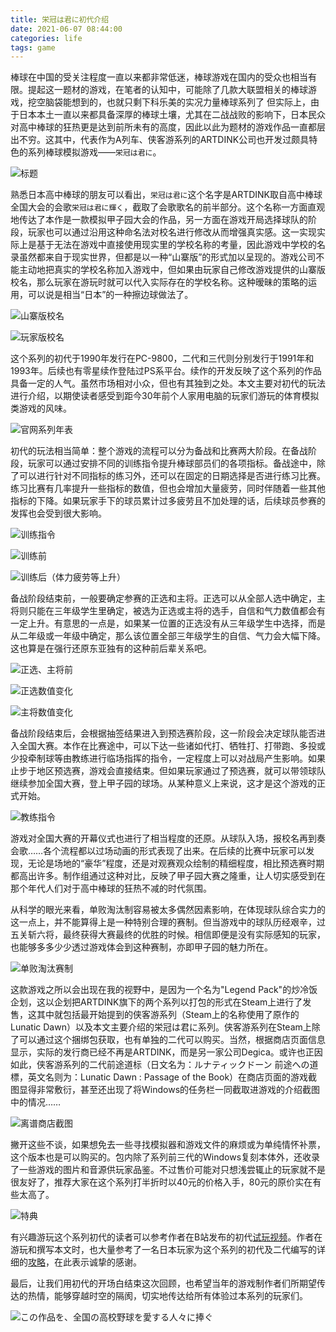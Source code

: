 ```yaml
---
title: 栄冠は君に初代介绍
date: 2021-06-07 08:44:00
categories: life
tags: game 
---
```


棒球在中国的受关注程度一直以来都非常低迷，棒球游戏在国内的受众也相当有限。提起这一题材的游戏，在笔者的认知中，可能除了几款大联盟相关的棒球游戏，挖空脑袋能想到的，也就只剩下科乐美的实况力量棒球系列了
但实际上，由于日本本土一直以来都具备深厚的棒球土壤，尤其在二战战败的影响下，日本民众对高中棒球的狂热更是达到前所未有的高度，因此以此为题材的游戏作品一直都层出不穷。这其中，代表作为A列车、侠客游系列的ARTDINK公司也开发过颇具特色的系列棒球模拟游戏——`栄冠は君に`。

<!-- more -->

![标题](/images/标题.PNG)

熟悉日本高中棒球的朋友可以看出，`栄冠は君に`这个名字是ARTDINK取自高中棒球全国大会的会歌`栄冠は君に輝く`，截取了会歌歌名的前半部分。这个名称一方面直观地传达了本作是一款模拟甲子园大会的作品，另一方面在游戏开局选择球队的阶段，玩家也可以通过沿用这种命名法对校名进行修改从而增强真实感。这一实现实际上是基于无法在游戏中直接使用现实里的学校名称的考量，因此游戏中学校的名录虽然都来自于现实世界，但都是以一种“山寨版”的形式加以呈现的。游戏公司不能主动地把真实的学校名称加入游戏中，但如果由玩家自己修改游戏提供的山寨版校名，那么玩家在游玩时就可以代入实际存在的学校名称。这种暧昧的策略的运用，可以说是相当“日本”的一种擦边球做法了。

![山寨版校名](/images/山寨版校名.PNG)

![玩家版校名](/images/玩家版校名.PNG)

这个系列的初代于1990年发行在PC-9800，二代和三代则分别发行于1991年和1993年。后续也有零星续作登陆过PS系平台。续作的开发反映了这个系列的作品具备一定的人气。虽然市场相对小众，但也有其独到之处。本文主要对初代的玩法进行介绍，以期使读者感受到距今30年前个人家用电脑的玩家们游玩的体育模拟类游戏的风味。

![官网系列年表](/images/官网系列年表.png)

初代的玩法相当简单：整个游戏的流程可以分为备战和比赛两大阶段。在备战阶段，玩家可以通过安排不同的训练指令提升棒球部员们的各项指标。备战途中，除了可以进行针对不同指标的练习外，还可以在固定的日期选择是否进行练习比赛。练习比赛有几率提升一些指标的数值，但也会增加大量疲劳，同时伴随着一些其他指标的下降。如果玩家手下的球员累计过多疲劳且不加处理的话，后续球员参赛的发挥也会受到很大影响。

![训练指令](/images/训练指令.PNG)

![训练前](/images/训练前.PNG)

![训练后（体力疲劳等上升）](/images/训练后（体力疲劳等上升）.PNG)

备战阶段结束前，一般要确定参赛的正选和主将。正选可以从全部人选中确定，主将则只能在三年级学生里确定，被选为正选或主将的选手，自信和气力数值都会有一定上升。有意思的一点是，如果某一位置的正选没有从三年级学生中选择，而是从二年级或一年级中确定，那么该位置全部三年级学生的自信、气力会大幅下降。这也算是在强行还原东亚独有的这种前后辈关系吧。

![正选、主将前](/images/正选、主将前.PNG)

![正选数值变化](/images/正选数值变化.PNG)

![主将数值变化](/images/主将数值变化.PNG)

备战阶段结束后，会根据抽签结果进入到预选赛阶段，这一阶段会决定球队能否进入全国大赛。本作在比赛途中，可以下达一些诸如代打、牺牲打、打带跑、多投或少投牵制球等由教练进行临场指挥的指令，一定程度上可以对战局产生影响。如果止步于地区预选赛，游戏会直接结束。但如果玩家通过了预选赛，就可以带领球队继续参加全国大赛，登上甲子园的球场。从某种意义上来说，这才是这个游戏的正式开始。

![教练指令](/images/教练指令.PNG)

游戏对全国大赛的开幕仪式也进行了相当程度的还原。从球队入场，报校名再到奏会歌……各个流程都以过场动画的形式表现了出来。在后续的比赛中玩家可以发现，无论是场地的“豪华”程度，还是对观赛观众绘制的精细程度，相比预选赛时期都高出许多。制作组通过这种对比，反映了甲子园大赛之隆重，让人切实感受到在那个年代人们对于高中棒球的狂热不减的时代氛围。

从科学的眼光来看，单败淘汰制容易被太多偶然因素影响，在体现球队综合实力的这一点上，并不能算得上是一种特别合理的赛制。但当游戏中的球队历经艰辛，过五关斩六将，最终获得大赛最终的优胜的时候。相信即便是没有实际感知的玩家，也能够多多少少透过游戏体会到这种赛制，亦即甲子园的魅力所在。

![单败淘汰赛制](/images/单败淘汰赛制.PNG)

这款游戏之所以会出现在我的视野中，是因为一个名为"Legend Pack"的炒冷饭企划，这以企划把ARTDINK旗下的两个系列以打包的形式在Steam上进行了发售，这其中就包括最开始提到的侠客游系列（Steam上的名称使用了原作的Lunatic Dawn）以及本文主要介绍的栄冠は君に系列。侠客游系列在Steam上除了可以通过这个捆绑包获取，也有单独的二代可以购买。当然，根据商店页面信息显示，实际的发行商已经不再是ARTDINK，而是另一家公司Degica。或许也正因如此，侠客游系列的二代前途道标（日文名为：ルナティックドーン 前途への道標，英文名则为：Lunatic Dawn : Passage of the Book）在商店页面的游戏截图显得非常敷衍，甚至还出现了将Windows的任务栏一同截取进游戏的介绍截图中的情况……

![离谱商店截图](/images/离谱商店截图.PNG)

撇开这些不谈，如果想免去一些寻找模拟器和游戏文件的麻烦或为单纯情怀补票，这个版本也是可以购买的。包内除了系列前三代的Windows复刻本体外，还收录了一些游戏的图片和音源供玩家品鉴。不过售价可能对只想浅尝辄止的玩家就不是很友好了，推荐大家在这个系列打半折时以40元的价格入手，80元的原价实在有些太高了。

![特典](/images/特典.PNG)

有兴趣游玩这个系列初代的读者可以参考作者在B站发布的初代[试玩视频](https://www.bilibili.com/video/BV1q54y1G7Hi)。作者在游玩和撰写本文时，也大量参考了一名日本玩家为这个系列的初代及二代编写的详细的[攻略](http://jago.la.coocan.jp/parking/eikan1/index.htm)，在此表示诚挚的感谢。

最后，让我们用初代的开场白结束这次回顾，也希望当年的游戏制作者们所期望传达的热情，能够穿越时空的隔阂，切实地传达给所有体验过本系列的玩家们。

![この作品を、全国の高校野球を愛する人々に捧ぐ](/images/この作品を、全国の高校野球を愛する人々に捧ぐ.PNG)